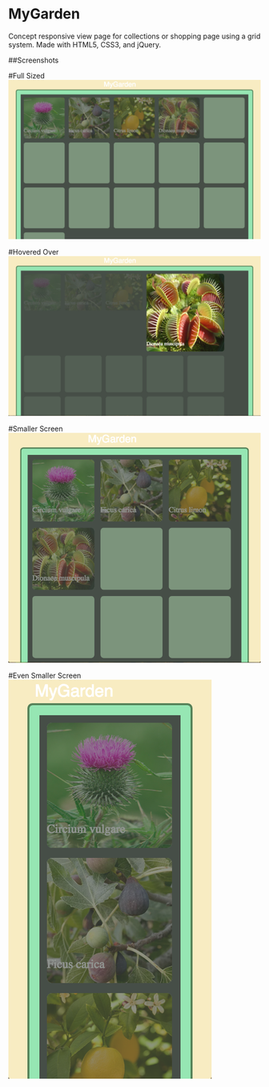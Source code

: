 # MyGarden

Concept responsive view page for collections or shopping page using a grid system. Made with HTML5, CSS3, and jQuery.

##Screenshots

#Full Sized
![screenshots](Garden_One.png)

#Hovered Over
![screenshots](Garden_Two.png)

#Smaller Screen
![screenshots](Garden_Three.png)

#Even Smaller Screen
![screenshots](Garden_Four.png)
